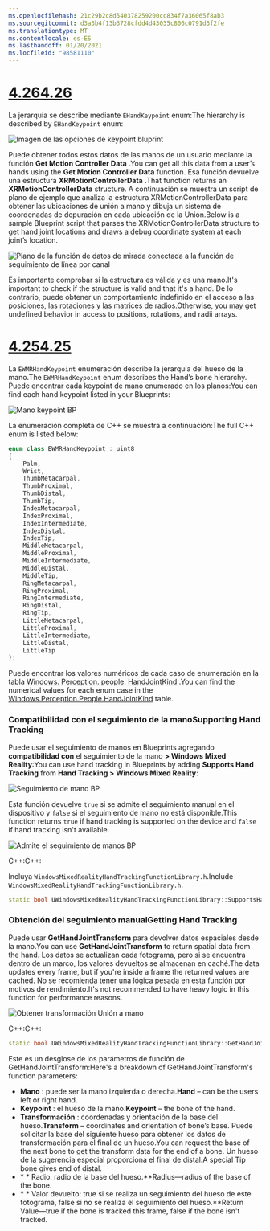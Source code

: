 ```yaml
---
ms.openlocfilehash: 21c29b2c8d540378259200cc834f7a36065f8ab3
ms.sourcegitcommit: d3a3b4f13b3728cfdd4d43035c806c0791d3f2fe
ms.translationtype: MT
ms.contentlocale: es-ES
ms.lasthandoff: 01/20/2021
ms.locfileid: "98581110"
---
```

# <a name="426"></a>[<span data-ttu-id="960e2-101">4.26</span><span class="sxs-lookup"><span data-stu-id="960e2-101">4.26</span></span>](#tab/426)

<span data-ttu-id="960e2-102">La jerarquía se describe mediante `EHandKeypoint` enum:</span><span class="sxs-lookup"><span data-stu-id="960e2-102">The hierarchy is described by `EHandKeypoint` enum:</span></span>

![Imagen de las opciones de keypoint bluprint](../images/hand-keypoint-bp.png)

<span data-ttu-id="960e2-104">Puede obtener todos estos datos de las manos de un usuario mediante la función **Get Motion Controller Data** .</span><span class="sxs-lookup"><span data-stu-id="960e2-104">You can get all this data from a user’s hands using the **Get Motion Controller Data** function.</span></span> <span data-ttu-id="960e2-105">Esa función devuelve una estructura **XRMotionControllerData** .</span><span class="sxs-lookup"><span data-stu-id="960e2-105">That function returns an **XRMotionControllerData** structure.</span></span> <span data-ttu-id="960e2-106">A continuación se muestra un script de plano de ejemplo que analiza la estructura XRMotionControllerData para obtener las ubicaciones de unión a mano y dibuja un sistema de coordenadas de depuración en cada ubicación de la Unión.</span><span class="sxs-lookup"><span data-stu-id="960e2-106">Below is a sample Blueprint script that parses the XRMotionControllerData structure to get hand joint locations and draws a debug coordinate system at each joint’s location.</span></span>

![Plano de la función de datos de mirada conectada a la función de seguimiento de línea por canal](../images/unreal-hand-tracking-img-03.png)

<span data-ttu-id="960e2-108">Es importante comprobar si la estructura es válida y es una mano.</span><span class="sxs-lookup"><span data-stu-id="960e2-108">It's important to check if the structure is valid and that it's a hand.</span></span> <span data-ttu-id="960e2-109">De lo contrario, puede obtener un comportamiento indefinido en el acceso a las posiciones, las rotaciones y las matrices de radios.</span><span class="sxs-lookup"><span data-stu-id="960e2-109">Otherwise, you may get undefined behavior in access to positions, rotations, and radii arrays.</span></span>

# <a name="425"></a>[<span data-ttu-id="960e2-110">4.25</span><span class="sxs-lookup"><span data-stu-id="960e2-110">4.25</span></span>](#tab/425)

<span data-ttu-id="960e2-111">La `EWMRHandKeypoint` enumeración describe la jerarquía del hueso de la mano.</span><span class="sxs-lookup"><span data-stu-id="960e2-111">The `EWMRHandKeypoint` enum describes the Hand’s bone hierarchy.</span></span> <span data-ttu-id="960e2-112">Puede encontrar cada keypoint de mano enumerado en los planos:</span><span class="sxs-lookup"><span data-stu-id="960e2-112">You can find each hand keypoint listed in your Blueprints:</span></span>

![Mano keypoint BP](../images/hand-keypoint-bp.png)

<span data-ttu-id="960e2-114">La enumeración completa de C++ se muestra a continuación:</span><span class="sxs-lookup"><span data-stu-id="960e2-114">The full C++ enum is listed below:</span></span>
```cpp
enum class EWMRHandKeypoint : uint8
{
    Palm,
    Wrist,
    ThumbMetacarpal,
    ThumbProximal,
    ThumbDistal,
    ThumbTip,
    IndexMetacarpal,
    IndexProximal,
    IndexIntermediate,
    IndexDistal,
    IndexTip,
    MiddleMetacarpal,
    MiddleProximal,
    MiddleIntermediate,
    MiddleDistal,
    MiddleTip,
    RingMetacarpal,
    RingProximal,
    RingIntermediate,
    RingDistal,
    RingTip,
    LittleMetacarpal,
    LittleProximal,
    LittleIntermediate,
    LittleDistal,
    LittleTip
};
```

<span data-ttu-id="960e2-115">Puede encontrar los valores numéricos de cada caso de enumeración en la tabla [Windows. Perception. people. HandJointKind](/uwp/api/windows.perception.people.handjointkind) .</span><span class="sxs-lookup"><span data-stu-id="960e2-115">You can find the numerical values for each enum case in the [Windows.Perception.People.HandJointKind](/uwp/api/windows.perception.people.handjointkind) table.</span></span>

### <a name="supporting-hand-tracking"></a><span data-ttu-id="960e2-116">Compatibilidad con el seguimiento de la mano</span><span class="sxs-lookup"><span data-stu-id="960e2-116">Supporting Hand Tracking</span></span>

<span data-ttu-id="960e2-117">Puede usar el seguimiento de manos en Blueprints agregando **compatibilidad con** el seguimiento de la mano **> Windows Mixed Reality**:</span><span class="sxs-lookup"><span data-stu-id="960e2-117">You can use hand tracking in Blueprints by adding **Supports Hand Tracking** from **Hand Tracking > Windows Mixed Reality**:</span></span>

![Seguimiento de mano BP](../images/unreal/hand-tracking-bp.png)

<span data-ttu-id="960e2-119">Esta función devuelve `true` si se admite el seguimiento manual en el dispositivo y `false` si el seguimiento de mano no está disponible.</span><span class="sxs-lookup"><span data-stu-id="960e2-119">This function returns `true` if hand tracking is supported on the device and `false` if hand tracking isn't available.</span></span>

![Admite el seguimiento de manos BP](../images/unreal/supports-hand-tracking-bp.png)

<span data-ttu-id="960e2-121">C++:</span><span class="sxs-lookup"><span data-stu-id="960e2-121">C++:</span></span>

<span data-ttu-id="960e2-122">Incluya `WindowsMixedRealityHandTrackingFunctionLibrary.h`.</span><span class="sxs-lookup"><span data-stu-id="960e2-122">Include `WindowsMixedRealityHandTrackingFunctionLibrary.h`.</span></span>

```cpp
static bool UWindowsMixedRealityHandTrackingFunctionLibrary::SupportsHandTracking()
```

### <a name="getting-hand-tracking"></a><span data-ttu-id="960e2-123">Obtención del seguimiento manual</span><span class="sxs-lookup"><span data-stu-id="960e2-123">Getting Hand Tracking</span></span>

<span data-ttu-id="960e2-124">Puede usar **GetHandJointTransform** para devolver datos espaciales desde la mano.</span><span class="sxs-lookup"><span data-stu-id="960e2-124">You can use **GetHandJointTransform** to return spatial data from the hand.</span></span> <span data-ttu-id="960e2-125">Los datos se actualizan cada fotograma, pero si se encuentra dentro de un marco, los valores devueltos se almacenan en caché.</span><span class="sxs-lookup"><span data-stu-id="960e2-125">The data updates every frame, but if you're inside a frame the returned values are cached.</span></span> <span data-ttu-id="960e2-126">No se recomienda tener una lógica pesada en esta función por motivos de rendimiento.</span><span class="sxs-lookup"><span data-stu-id="960e2-126">It's not recommended to have heavy logic in this function for performance reasons.</span></span>

![Obtener transformación Unión a mano](../images/unreal/get-hand-joint-transform.png)

<span data-ttu-id="960e2-128">C++:</span><span class="sxs-lookup"><span data-stu-id="960e2-128">C++:</span></span>
```cpp
static bool UWindowsMixedRealityHandTrackingFunctionLibrary::GetHandJointTransform(EControllerHand Hand, EWMRHandKeypoint Keypoint, FTransform& OutTransform, float& OutRadius)
```

<span data-ttu-id="960e2-129">Este es un desglose de los parámetros de función de GetHandJointTransform:</span><span class="sxs-lookup"><span data-stu-id="960e2-129">Here's a breakdown of GetHandJointTransform's function parameters:</span></span>

* <span data-ttu-id="960e2-130">**Mano** : puede ser la mano izquierda o derecha.</span><span class="sxs-lookup"><span data-stu-id="960e2-130">**Hand** – can be the users left or right hand.</span></span>
* <span data-ttu-id="960e2-131">**Keypoint** : el hueso de la mano.</span><span class="sxs-lookup"><span data-stu-id="960e2-131">**Keypoint** – the bone of the hand.</span></span>
* <span data-ttu-id="960e2-132">**Transformación** : coordenadas y orientación de la base del hueso.</span><span class="sxs-lookup"><span data-stu-id="960e2-132">**Transform** – coordinates and orientation of bone’s base.</span></span> <span data-ttu-id="960e2-133">Puede solicitar la base del siguiente hueso para obtener los datos de transformación para el final de un hueso.</span><span class="sxs-lookup"><span data-stu-id="960e2-133">You can request the base of the next bone to get the transform data for the end of a bone.</span></span> <span data-ttu-id="960e2-134">Un hueso de la sugerencia especial proporciona el final de distal.</span><span class="sxs-lookup"><span data-stu-id="960e2-134">A special Tip bone gives end of distal.</span></span>
* <span data-ttu-id="960e2-135">\* \* Radio: radio de la base del hueso.</span><span class="sxs-lookup"><span data-stu-id="960e2-135">\*\*Radius—radius of the base of the bone.</span></span>
* <span data-ttu-id="960e2-136">\* \* Valor devuelto: true si se realiza un seguimiento del hueso de este fotograma, false si no se realiza el seguimiento del hueso.</span><span class="sxs-lookup"><span data-stu-id="960e2-136">\*\*Return Value—true if the bone is tracked this frame, false if the bone isn't tracked.</span></span>